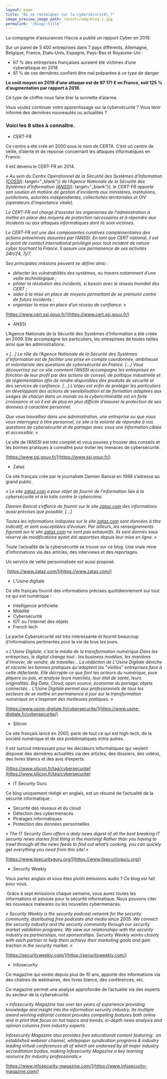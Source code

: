 ```yaml
---
layout: page
title: "Où se renseigner sur la cybersécurité\_?"
image_preview_image_path: /assets/img/blog-1.jpg
permalink: '/blog/:title'
---
```


La compagnie d’assurances Hiscox a publi&eacute; un rapport Cyber en 2019.

Sur un panel de 5 400 entreprises dans 7 pays diff&eacute;rents, Allemagne, Belgique, France, Etats-Unis, Espagne, Pays-Bas et Royaume-Uni :

* 67 % des entreprises fran&ccedil;aises auraient &eacute;t&eacute; victimes d’une cyberattaque en 2018
* 81 % de ces derni&egrave;res confient &ecirc;tre mal pr&eacute;par&eacute;es &agrave; ce type de danger

**Le co&ucirc;t moyen en 2019 d’une attaque est de 97 171 € en France, soit 125 % d’augmentation par rapport &agrave; 2018.**

Ce type de chiffre nous faire tirer la sonnette d’alarme.

Vous voulez continuer votre apprentissage sur la cybers&eacute;curit&eacute; ? Vous tenir inform&eacute; des derni&egrave;res nouveaut&eacute;s ou actualit&eacute;s ?

### Voici les 8 sites &agrave; conna&icirc;tre.

* CERT-FR

Ce centre a &eacute;t&eacute; cr&eacute;&eacute; en 2000 sous le nom de CERTA. C’est un centre de veille, d’alerte et de r&eacute;ponse concernant les attaques informatiques en France.

Il est devenu le CERT-FR en 2014.

&laquo;&nbsp;*Au sein du Centre Op&eacute;rationnel de la S&eacute;curit&eacute; des Syst&egrave;mes d’Information (*[*COSSI*](https://www.ssi.gouv.fr/agence/organisation/les-sous-directions/centre-operationnel-de-la-securite-des-systemes-dinformation-cossi/){: target="_blank"}*) de l’Agence Nationale de la S&eacute;curit&eacute; des Syst&egrave;mes d’Information (*[*ANSSI*](https://www.ssi.gouv.fr/agence/organisation/organigramme-general/){: target="_blank"}*), le CERT-FR apporte son soutien en mati&egrave;re de gestion d’incidents aux minist&egrave;res, institutions, juridictions, autorit&eacute;s ind&eacute;pendantes, collectivit&eacute;s territoriales et OIV (op&eacute;rateurs d’importance vitale).*

*Le CERT-FR est charg&eacute; d’assister les organismes de l’administration &agrave; mettre en place des moyens de protection n&eacute;cessaires et &agrave; r&eacute;pondre aux incidents ou aux attaques informatiques dont ils sont victimes.*

*Le CERT-FR est une des composantes curatives compl&eacute;mentaires des actions pr&eacute;ventives assur&eacute;es par l’ANSSI. En tant que CERT national, il est le point de contact international privil&eacute;gi&eacute; pour tout incident de nature cyber touchant la France. Il assure une permanence de ses activit&eacute;s 24h/24, 7j/7.*

*Ses principales missions peuvent se d&eacute;finir ainsi :*

* *d&eacute;tecter les vuln&eacute;rabilit&eacute;s des syst&egrave;mes, au travers notamment d’une veille technologique ;*
* *piloter la r&eacute;solution des incidents, si besoin avec le r&eacute;seau mondial des CERT ;*
* *aider &agrave; la mise en place de moyens permettant de se pr&eacute;munir contre de futurs incidents ;*
* *organiser la mise en place d’un r&eacute;seau de confiance*. &raquo;

[https://www.cert.ssi.gouv.fr/](https://www.cert.ssi.gouv.fr/)

* ANSSI

L’Agence Nationale de la S&eacute;curit&eacute; des Syst&egrave;mes d’Information a &eacute;t&eacute; cr&eacute;&eacute;e en 2009. Elle accompagne les particuliers, les entreprises de toutes tailles ainsi que les administrations.

*&laquo; \[…\] Le r&ocirc;le de l’Agence Nationale de la S&eacute;curit&eacute; des Syst&egrave;mes d’Information est de faciliter une prise en compte coordonn&eacute;e, ambitieuse et volontariste des questions de cybers&eacute;curit&eacute; en France. \[…\] Vous d&eacute;couvrirez sur ce site comment l’ANSSI accompagne les entreprises en fonction de leur profil par des actions de conseil, de politique industrielle et de r&eacute;glementation afin de rendre disponibles des produits de s&eacute;curit&eacute; et des services de confiance. \[…\] L’enjeu est enfin de prot&eacute;ger les particuliers en d&eacute;veloppant des actions de sensibilisation et de formation adapt&eacute;es aux usages de chacun dans un monde o&ugrave; la cybercriminalit&eacute; est en forte croissance et o&ugrave; il est de plus en plus difficile d’assurer la protection de ses donn&eacute;es &agrave; caract&egrave;re personnel.*

*Que vous travailliez dans une administration, une entreprise ou que vous vous interrogiez &agrave; titre personnel, ce site a la volont&eacute; de r&eacute;pondre &agrave; vos questions de cybers&eacute;curit&eacute; et de partager avec vous une information cibl&eacute;e et accessible. &raquo;*

Le site de l’ANSSI est tr&egrave;s complet et vous pouvez y trouver des conseils et les bonnes pratiques &agrave; conna&icirc;tre pour &eacute;viter les menaces de cybers&eacute;curit&eacute;.

[https://www.ssi.gouv.fr/](https://www.ssi.gouv.fr/)

* Zataz

Ce site fran&ccedil;ais cr&eacute;e par le journaliste Damien Bancal en 1998 s’adresse au grand public.

*&laquo; Le site&nbsp;*[*zataz.com*](https://zataz.com/)*&nbsp;a pour objet de fournir de l’information li&eacute;e &agrave; la cybers&eacute;curit&eacute; et &agrave; la lutte contre le cybercrime.*

*Damien Bancal s’efforce de fournir sur le site&nbsp;*[*zataz.com*](https://zataz.com/)*&nbsp;des informations aussi pr&eacute;cises que possible. \[…\]*

*Toutes les informations indiqu&eacute;es sur le site&nbsp;*[*zataz.com*](https://zataz.com/)*&nbsp;sont donn&eacute;es &agrave; titre indicatif, et sont susceptibles d’&eacute;voluer. Par ailleurs, les renseignements figurant sur le site&nbsp;*[*zataz.com*](https://zataz.com/)*&nbsp;ne sont pas exhaustifs. Ils sont donn&eacute;s sous r&eacute;serve de modifications ayant &eacute;t&eacute; apport&eacute;es depuis leur mise en ligne. &raquo;*

Toute l’actualit&eacute; de la cybers&eacute;curit&eacute; se trouve sur ce blog. Une vraie mine d’informations via des articles, des interviews et des reportages.

Un service de veille personnalis&eacute;e est aussi propos&eacute;.

&nbsp;[https://www.zataz.com/](https://www.zataz.com/)

* L’Usine digitale

Ce site fran&ccedil;ais fournit des informations pr&eacute;cises quotidiennement sur tout ce qui est num&eacute;rique :

* Intelligence artificielle
* Mobilit&eacute;
* Cybers&eacute;curit&eacute;
* IOT ou l’internet des objets
* French tech

La partie Cybers&eacute;curit&eacute; est tr&egrave;s int&eacute;ressante et fournit beaucoup d’informations pertinentes pour la vie de tous les jours.

*&laquo; L'Usine Digitale, c'est le m&eacute;dia de la transformation num&eacute;rique.Dans les entreprises, le digital change tout : les business mod&egrave;les, les mani&egrave;res d'innover, de vendre, de travailler... La r&eacute;daction de L'Usine Digitale d&eacute;niche et raconte les bonnes pratiques qu'adoptent les "vieilles" entreprises face &agrave; cette d&eacute;ferlante. Elle d&eacute;crypte ce que font les acteurs du num&eacute;rique, pure players ou pas, et analyse leurs march&eacute;s, leur &eacute;tat de sant&eacute;, leurs originalit&eacute;s. Big Data, Cloud, open source, &eacute;conomie du partage, objets connect&eacute;s... L'Usine Digitale permet aux professionnels de tous les secteurs de se mettre en permanence &agrave; jour sur la transformation num&eacute;rique en s'inspirant des meilleures pratiques. &raquo;*

[https://www.usine-digitale.fr/cybersecurite/](https://www.usine-digitale.fr/cybersecurite/)

* Silicon

Ce site fran&ccedil;ais lanc&eacute; en 2000, parle de tout ce qui est high-tech, de la soci&eacute;t&eacute; num&eacute;rique et de ses probl&eacute;matiques entre autres.

Il est surtout int&eacute;ressant pour les d&eacute;cideurs informatiques qui veulent disposer des derni&egrave;res actualit&eacute;s via des articles, des dossiers, des vid&eacute;os, des livres blancs et des avis d’experts.

[https://www.silicon.fr/tag/cybersecurite](https://www.silicon.fr/tag/cybersecurite)

* IT Security Guru

Ce blog uniquement r&eacute;dig&eacute; en anglais, est un r&eacute;sum&eacute; de l’actualit&eacute; de la s&eacute;curit&eacute; informatique :

* S&eacute;curit&eacute; des r&eacute;seaux et du cloud
* D&eacute;tection des cybermenaces
* Piratages informatiques
* Protection des donn&eacute;es personnelles

*&laquo; The IT Security Guru offers a daily news digest of all the best breaking IT security news stories first thing in the morning\! Rather than you having to trawl through all the news feeds to find out what’s cooking, you can quickly get everything you need from this site\! &raquo;*

[https://www.itsecurityguru.org/](https://www.itsecurityguru.org/)

* Security Weekly

Vous parlez anglais et vous &ecirc;tes plut&ocirc;t &eacute;missions audio ? Ce blog est fait pour vous.

&nbsp;Gr&acirc;ce &agrave; sept &eacute;missions chaque semaine, vous aurez toutes les informations et astuces pour la s&eacute;curit&eacute; informatique. Nous pouvons citer les nouveaux malwares ou les nouvelles cybermenaces.

*&laquo; Security Weekly is the security podcast network for the security community, distributing free podcasts and media since 2005. We connect the security industry and the security community through our security market validation programs. We view our relationships with the security industry as partnerships, not sponsorships. Security Weekly works closely with each partner to help them achieve their marketing goals and gain traction in the security market. &raquo;*

[https://securityweekly.com/](https://securityweekly.com/)

* Infosecurity

Ce magazine qui existe depuis plus de 10 ans, apporte des informations via des cha&icirc;nes de webinaires, des livres blancs, des conf&eacute;rences, etc.

Ce magazine permet une analyse approfondie de l’actualit&eacute; via des experts du secteur de la cybers&eacute;curit&eacute;.

*&laquo; Infosecurity Magazine has over ten years of experience providing knowledge and insight into the information security industry. Its multiple award winning editorial content provides compelling features both online and in print that focus on hot topics and trends, in-depth news analysis and opinion columns from industry experts.*

*Infosecurity Magazine also provides free educational content featuring: &nbsp;an established webinar channel, whitepaper syndication programs & industry leading virtual conferences all of which are endorsed by all major industry accreditation bodies, making Infosecurity Magazine a key learning resource for industry professionals.&raquo;*

[https://www.infosecurity-magazine.com/](https://www.infosecurity-magazine.com/)